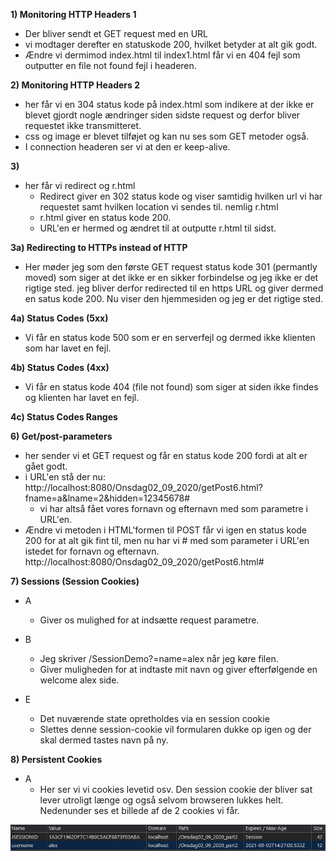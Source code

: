 **1) Monitoring HTTP Headers 1**
- Der bliver sendt et GET request med en URL
- vi modtager derefter en statuskode 200, hvilket betyder at alt gik godt.
- Ændre vi dermimod index.html til index1.html får vi en 404 fejl som outputter en file not found fejl i headeren.
  
**2) Monitoring HTTP Headers 2**
- her får vi en 304 status kode på index.html som indikere at der ikke er blevet gjordt nogle ændringer siden sidste request og derfor bliver requestet ikke transmitteret.
- css og image er blevet tilføjet og kan nu ses som GET metoder også.
- I connection headeren ser vi at den er keep-alive.

**3)**
- her får vi redirect og r.html
  - Redirect giver en 302 status kode og viser samtidig hvilken url vi har requestet samt hvilken location vi sendes til. nemlig r.html
  - r.html giver en status kode 200.
  - URL'en er hermed og ændret til at outputte r.html til sidst.

**3a) Redirecting to HTTPs instead of HTTP**
- Her møder jeg som den første GET request status kode 301 (permantly moved) som siger at det ikke er en sikker forbindelse og jeg ikke er det rigtige sted. jeg bliver derfor redirected til en https URL og giver dermed en satus kode 200. Nu viser den hjemmesiden og jeg er det rigtige sted.

**4a) Status Codes (5xx)**
- Vi får en status kode 500 som er en serverfejl og dermed ikke klienten som har lavet en fejl.

**4b) Status Codes (4xx)**
- Vi får en status kode 404 (file not found) som siger at siden ikke findes og klienten har lavet en fejl.

**4c) Status Codes Ranges**


**6) Get/post-parameters**
- her sender vi et GET request og får en status kode 200 fordi at alt er gået godt. 
- i URL'en stå der nu: http://localhost:8080/Onsdag02_09_2020/getPost6.html?fname=a&lname=2&hidden=12345678#
  - vi har altså fået vores fornavn og efternavn med som parametre i URL'en.
- Ændre vi metoden i HTML'formen til POST får vi igen en status kode 200 for at alt gik fint til, men nu har vi # med som parameter i URL'en istedet for fornavn og efternavn.
http://localhost:8080/Onsdag02_09_2020/getPost6.html#
  
**7) Sessions (Session Cookies)**
- A
  - Giver os mulighed for at indsætte request parametre.

- B
  - Jeg skriver /SessionDemo?=name=alex når jeg køre filen.
  - Giver muligheden for at indtaste mit navn og giver efterfølgende en welcome alex side.

- E
  - Det nuværende state opretholdes via en session cookie
  - Slettes denne session-cookie vil formularen dukke op igen og der skal dermed tastes navn på ny.

**8) Persistent Cookies**
- A
  - Her ser vi vi cookies levetid osv. Den session cookie der bliver sat lever utroligt længe og også selvom browseren lukkes helt.
  Nedenunder ses et billede af de 2 cookies vi får.
<img src="Annotation 2020-09-02 165142.png">
  
